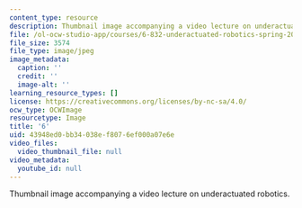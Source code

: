 ```yaml
---
content_type: resource
description: Thumbnail image accompanying a video lecture on underactuated robotics.
file: /ol-ocw-studio-app/courses/6-832-underactuated-robotics-spring-2009/43948ed0bb34038ef8076ef000a07e6e_6.jpg
file_size: 3574
file_type: image/jpeg
image_metadata:
  caption: ''
  credit: ''
  image-alt: ''
learning_resource_types: []
license: https://creativecommons.org/licenses/by-nc-sa/4.0/
ocw_type: OCWImage
resourcetype: Image
title: '6'
uid: 43948ed0-bb34-038e-f807-6ef000a07e6e
video_files:
  video_thumbnail_file: null
video_metadata:
  youtube_id: null
---
```

Thumbnail image accompanying a video lecture on underactuated robotics.